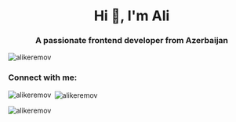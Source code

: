 <h1 align="center">Hi 👋, I'm Ali</h1>
<h3 align="center">A passionate frontend developer from Azerbaijan</h3>

<p align="left"> <img src="https://komarev.com/ghpvc/?username=alikeremov&label=Profile%20views&color=0e75b6&style=flat" alt="alikeremov" /> </p>

<h3 align="left">Connect with me:</h3>
<p align="left">
</p>

<p><img align="left" src="https://github-readme-stats.vercel.app/api/top-langs?username=alikeremov&show_icons=true&locale=en&layout=compact" alt="alikeremov" /></p>

<p>&nbsp;<img align="center" src="https://github-readme-stats.vercel.app/api?username=alikeremov&show_icons=true&locale=en" alt="alikeremov" /></p>

<p><img align="center" src="https://github-readme-streak-stats.herokuapp.com/?user=alikeremov&" alt="alikeremov" /></p

<!--
**Alikeremov/Alikeremov** is a ✨ _special_ ✨ repository because its `README.md` (this file) appears on your GitHub profile.

Here are some ideas to get you started:

- 🔭 I’m currently working on ...
- 🌱 I’m currently learning ...
- 👯 I’m looking to collaborate on ...
- 🤔 I’m looking for help with ...
- 💬 Ask me about ...
- 📫 How to reach me: ...
- 😄 Pronouns: ...
- ⚡ Fun fact: ...
-->

